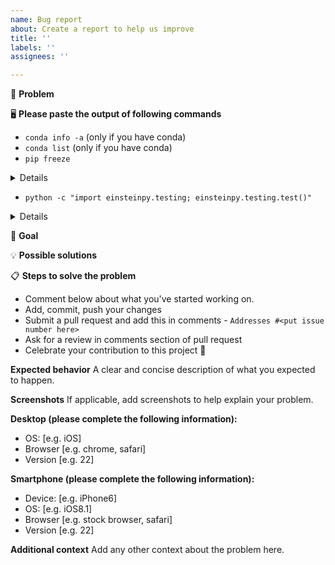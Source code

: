 ```yaml
---
name: Bug report
about: Create a report to help us improve
title: ''
labels: ''
assignees: ''

---
```


<!--

WELCOME ABOARD!

Hi and welcome to the poliastro project. We appreciate bug reports, questions
about documentation, and suggestions for new features.

IMPORTANT: If you are reporting a problem with poliastro, please follow the
template below. If it's a suggestion, a possible new addition to the library,
or just want to say "Thank you!", you can remove all this text and start
from scratch.

-->
<!--- Provide a general summary of the issue in the Title above -->

🐞 **Problem**

<!--- Provide a detailed description of the problem you have -->
<!---

If you can provide some short code to reproduce the issue
and copy the complete traceback, it will make it easier for us to fix it.
We will ask you for your installation details in the following sections.

-->

🖥 **Please paste the output of following commands**

<!--- If you are using conda, we need to know some extra information -->

* `conda info -a` (only if you have conda)
* `conda list` (only if you have conda)
* `pip freeze`

<!--- Paste your output of this command after the colon of "Paste your output here:" -->
<details>

```bash
# Paste your output here:

```
</details>

<!--- Please do `pip install pytest`, run this command and paste its output: -->

* `python -c "import einsteinpy.testing; einsteinpy.testing.test()"`

<!--- Paste your output of this command after the colon of "Paste your output here:" -->
<details>

```bash
# Paste your output here:

```
</details>

🎯 **Goal**

<!--- Why is this change important to you? How would you use it? -->
<!--- How can it benefit other users? -->

💡 **Possible solutions**

<!--- Not obligatory, but suggest an idea for implementing addition or change -->

📋  **Steps to solve the problem**

 * Comment below about what you've started working on.
 * Add, commit, push your changes
 * Submit a pull request and add this in comments - `Addresses #<put issue number here>`
 * Ask for a review in comments section of pull request
 * Celebrate your contribution to this project 🎉


**Expected behavior**
A clear and concise description of what you expected to happen.

**Screenshots**
If applicable, add screenshots to help explain your problem.

**Desktop (please complete the following information):**
 - OS: [e.g. iOS]
 - Browser [e.g. chrome, safari]
 - Version [e.g. 22]

**Smartphone (please complete the following information):**
 - Device: [e.g. iPhone6]
 - OS: [e.g. iOS8.1]
 - Browser [e.g. stock browser, safari]
 - Version [e.g. 22]

**Additional context**
Add any other context about the problem here.
